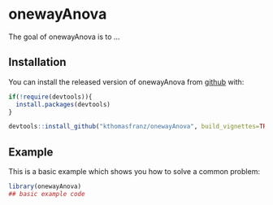 
# onewayAnova

<!-- badges: start -->
<!-- badges: end -->

The goal of onewayAnova is to ...

## Installation

You can install the released version of onewayAnova from [github](https://github.com) with:

``` r
if(!require(devtools)){
  install.packages(devtools)
}

devtools::install_github("kthomasfranz/onewayAnova", build_vignettes=TRUE)
```

## Example

This is a basic example which shows you how to solve a common problem:

``` r
library(onewayAnova)
## basic example code
```

